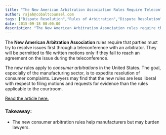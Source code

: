 ```yaml
---
title: "The New American Arbitration Association Rules Require Teleconference"
author: rajah@cobaltcounsel.com
tags: ["Dispute Resolution","Rules of Arbitration","Dispute Resolution","Rajah"]
date: 2015-09-18 00:00:00
description: "The New American Arbitration Association rules require that parties must try to resolve issues first through a teleconference with an arbitrator."
---
```




The **New American Arbitration Association** rules require that parties must try to resolve issues first through a teleconference with an arbitrator. They will be permitted to file written motions only if they fail to reach an agreement on the issue during the teleconference.

The new rules apply to *consumer arbitrations* in the United States. The goal, especially of the manufacturing sector, is to expedite resolution of consumer complaints. Lawyers may find that the new rules are less liberal with respect to filing motions and requests for evidence than the rules applicable to the courtroom.

[Read the article here.](http://www.law360.com/articles/573827/new-consumer-arbitration-rules-boost-manufacturers?)

### Takeaway:
- The new consumer arbitration rules help manufacturers but may burden lawyers.
